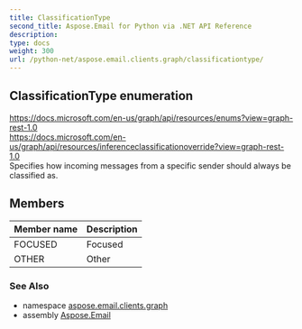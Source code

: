 ```yaml
---
title: ClassificationType
second_title: Aspose.Email for Python via .NET API Reference
description: 
type: docs
weight: 300
url: /python-net/aspose.email.clients.graph/classificationtype/
---
```


## ClassificationType enumeration

https://docs.microsoft.com/en-us/graph/api/resources/enums?view=graph-rest-1.0<br/>            https://docs.microsoft.com/en-us/graph/api/resources/inferenceclassificationoverride?view=graph-rest-1.0<br/>            Specifies how incoming messages from a specific sender should always be classified as.

## Members
| Member name | Description |
| :- | :- |
|FOCUSED|Focused|
|OTHER|Other|

### See Also

* namespace [aspose.email.clients.graph](/email/python-net/aspose.email.clients.graph/)
* assembly [Aspose.Email](/email/python-net/)

